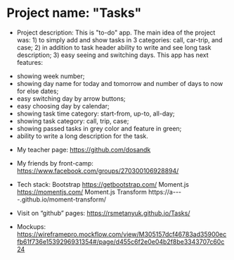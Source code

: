 # Project name: "Tasks"

* Project description:
This is "to-do" app. The main idea of the project was: 1) to simply add and show tasks in 3 categories: call, car-trip, and case; 2) in addition to task header ability to write and see long task description; 3) easy seeing and switching days. 
This app has next features:
- showing week number;
- showing day name for today and tomorrow and number of days to now for else dates;
- easy switching day by arrow buttons;
- easy choosing day by calendar;
- showing task time category: start-from, up-to, all-day;
- showing task category: call, trip, case;
- showing passed tasks in grey color and feature in green;
- ability to write a long description for the task.

* My teacher page: 
https://github.com/dosandk

* My friends by front-camp:
https://www.facebook.com/groups/270300106928894/

* Tech stack:
Bootstrap https://getbootstrap.com/
Moment.js https://momentjs.com/
Moment.js Transform https://a----.github.io/moment-transform/

* Visit on “github” pages:
https://rsmetanyuk.github.io/Tasks/

* Mockups: https://wireframepro.mockflow.com/view/M305157dcf46783ad35900ecfb61f736e1539296931354#/page/d455c6f2e0e04b2f8be3343707c60c24
